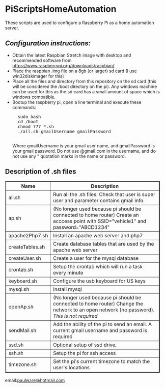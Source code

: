 # PiScriptsHomeAutomation
These scripts are used to configure a Raspberry Pi 
as a home automation server. <br><h2><i>Configuration instructions:</i></h2>

  <ul>
  <li>Obtain the latest Raspbian Stretch image with desktop and recommended software from <a href="https://www.raspberrypi.org/downloads/raspbian/">https://www.raspberrypi.org/downloads/raspbian/</a></li>
  <li>Place the raspbian .img file on a 8gb (or larger) sd card (I use win32diskimager for this)</li>
  <li>Place all the files and directory from this repository on the sd card (this will be considered the /boot directory on the pi).  Any windows machine can be used for this as the sd card has a small amount of space which is windows compatible.</li>
  <li>Bootup the raspberry pi, open a line terminal and execute these commands:
  
  <pre>
  sudo bash 
  cd /boot
  chmod 777 *.sh
  ./all.sh gmailUsername gmailPassword
  </pre>
  
  Where gmailUsername is your gmail user name, and gmailPassword is your gmail
  password.  Do not use @gmail.com in the username, and do not use any " quotation
  marks in the name or password.
  </li>
  </ul>
<p>
<h2>Description of .sh files</h2>
<table border="2px">
<tr><th>Name</th><th>Description</th></tr>
<tr><td>all.sh</td><td>Run all the .sh files.  Check that user is super user and parameter contains gmail info</td></tr>
<tr><td>ap.sh</td><td>(No longer used because pi should be connected to home router) Create an acccess point with SSID="vehicle1" and password="ABCD1234"</td></tr>
<tr><td>apache2Php7.sh</td><td>Install an apache web server and php7</td></tr>
<tr><td>createTables.sh</td><td>Create database tables that are used by the apache web server</td></tr>
<tr><td>createUser.sh</td><td>Create a user for the mysql database</td></tr>
<tr><td>crontab.sh</td><td>Setup the crontab which will run a task every minute</td></tr>
<tr><td>keyboard.sh</td><td>Configure the usb keyboard for US keys</td></tr>
<tr><td>mysql.sh</td><td>Install mysql</td></tr>
<tr><td>openAp.sh</td><td>(No longer used because pi should be connected to home router) Change the network to an open network (no password).  <i>This is not required</i></td></tr>
<tr><td>sendMail.sh</td><td>Add the ability of the pi to send an email.  A current gmail username and password is required</td></tr>
<tr><td>ssd.sh</td><td>Optional setup of ssd drive.</td></tr>
<tr><td>ssh.sh</td><td>Setup the pi for ssh access</td></tr>
<tr><td>timezone.sh</td><td>Set the pi's current timezone to match the user's locations</td></tr>
</table>  

email:paulware@hotmail.com  
  
  
  